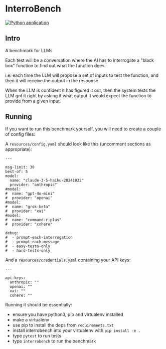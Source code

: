 # InterroBench
[![Python application](https://github.com/Xylon2/interrobench/actions/workflows/python-app.yml/badge.svg)](https://github.com/Xylon2/interrobench/actions/workflows/python-app.yml)

## Intro

A benchmark for LLMs

Each test will be a conversation where the AI has to interrogate a "black box"
function to find out what the function does.

i.e. each time the LLM will propose a set of inputs to test the function, and
then it will receive the output in the response.

When the LLM is confident it has figured it out, then the system tests the LLM
got it right by asking it what output it would expect the function to provide
from a given input.

## Running

If you want to run this benchmark yourself, you will need to create a couple of config files:

A `resources/config.yaml` should look like this (uncomment sections as appropriate):
```
---

msg-limit: 30
best-of: 5
model:
  name: "claude-3-5-haiku-20241022"
  provider: "anthropic"
#model:
#  name: "gpt-4o-mini"
#  provider: "openai"
#model:
#  name: "grok-beta"
#  provider: "xai"
#model:
#  name: "command-r-plus"
#  provider: "cohere"
  
debug:
#  - prompt-each-interrogation
#  - prompt-each-message
#  - easy-tests-only
#  - hard-tests-only

```

And a `resources/credentials.yaml` containing your API keys:
```
---

api-keys:
  anthropic: ""
  openai: ""
  xai: ""
  cohere: ""

```

Running it should be essentially:
- ensure you have python3, pip and virtualenv installed
- make a virtualenv
- use pip to install the deps from `requirements.txt`
- install interrobench into your virtualenv with `pip install -e .`
- type `pytest` to run tests
- type `interrobench` to run the benchmark
